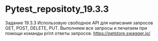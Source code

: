 # Pytest_repositoty_19.3.3
Задание 19.3.3
Использовую свободное API для написания запросов GET, POST, DELETE, PUT. Выполняем все запросы и печатаем при помощи команды print ответы запросов.
https://petstore.swagger.io/
